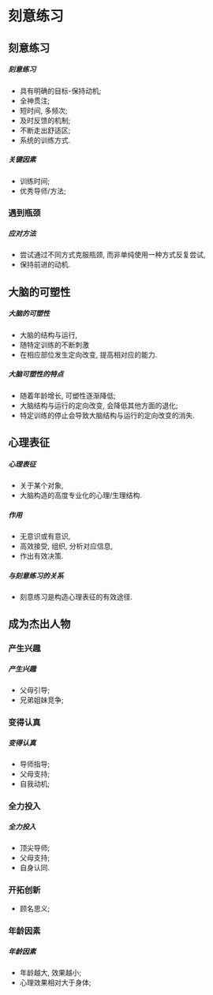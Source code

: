 # 刻意练习

## 刻意练习

##### 刻意练习

- 具有明确的目标-保持动机;
- 全神贯注;
- 短时间, 多频次;
- 及时反馈的机制;
- 不断走出舒适区;
- 系统的训练方式.

##### 关键因素

- 训练时间;
- 优秀导师/方法;

### 遇到瓶颈

##### 应对方法

- 尝试通过不同方式克服瓶颈, 而非单纯使用一种方式反复尝试,
- 保持前进的动机.

## 大脑的可塑性

##### 大脑的可塑性

- 大脑的结构与运行,
- 随特定训练的不断刺激
- 在相应部位发生定向改变, 提高相对应的能力.

##### 大脑可塑性的特点

- 随着年龄增长, 可塑性逐渐降低;
- 大脑结构与运行的定向改变, 会降低其他方面的退化;
- 特定训练的停止会导致大脑结构与运行的定向改变的消失.

## 心理表征

##### 心理表征

- 关于某个对象,
- 大脑构造的高度专业化的心理/生理结构.

##### 作用

- 无意识或有意识,
- 高效接受, 组织, 分析对应信息,
- 作出有效决策.

##### 与刻意练习的关系

- 刻意练习是构造心理表征的有效途径.

## 成为杰出人物

### 产生兴趣

##### 产生兴趣

- 父母引导;
- 兄弟姐妹竞争;

### 变得认真

##### 变得认真

- 导师指导;
- 父母支持;
- 自我动机;

### 全力投入

##### 全力投入

- 顶尖导师;
- 父母支持;
- 自身认同.

### 开拓创新

- 顾名思义;

### 年龄因素

##### 年龄因素

- 年龄越大, 效果越小;
- 心理效果相对大于身体;

